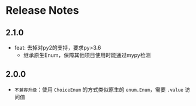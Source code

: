 # Release Notes

## 2.1.0
- feat: 去掉对py2的支持，要求py>3.6
    - 继承原生Enum，保障其他项目使用时能通过mypy检测

## 2.0.0
- `不兼容升级`：使用 `ChoiceEnum` 的方式类似原生的 `enum.Enum`，需要 `.value` 访问值
